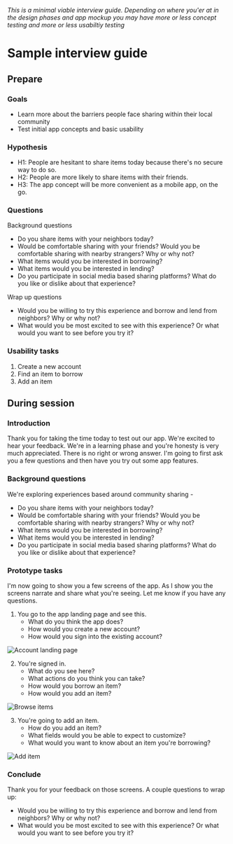 *This is a minimal viable interview guide. Depending on where you'er at in the design phases and app mockup you may have more or less concept testing and more or less usabiltiy testing*

# Sample interview guide

## Prepare

### Goals

* Learn more about the barriers people face sharing within their local community
* Test initial app concepts and basic usability

### Hypothesis

* H1: People are hesitant to share items today because there's no secure way to do so.
* H2: People are more likely to share items with their friends.
* H3: The app concept will be more convenient as a mobile app, on the go.

### Questions

Background questions

* Do you share items with your neighbors today?
* Would be comfortable sharing with your friends? Would you be comfortable sharing with nearby strangers? Why or why not?
* What items would you be interested in borrowing?
* What items would you be interested in lending?
* Do you participate in social media based sharing platforms? What do you like or dislike about that experience?

Wrap up questions

* Would you be willing to try this experience and borrow and lend from neighbors? Why or why not?
* What would you be most excited to see with this experience? Or what would you want to see before you try it?

### Usability tasks

1. Create a new account
2. Find an item to borrow
3. Add an item

## During session

### Introduction

Thank you for taking the time today to test out our app. We're excited to hear your feedback. We're in a learning phase and you're honesty is very much appreciated. There is no right or wrong answer. I'm going to first ask you a few questions and then have you try out some app features.

### Background questions

We're exploring experiences based around community sharing -

* Do you share items with your neighbors today?
* Would be comfortable sharing with your friends? Would you be comfortable sharing with nearby strangers? Why or why not?
* What items would you be interested in borrowing?
* What items would you be interested in lending?
* Do you participate in social media based sharing platforms? What do you like or dislike about that experience?

### Prototype tasks

I'm now going to show you a few screens of the app. As I show you the screens narrate and share what you're seeing. Let me know if you have any questions.

1. You go to the app landing page and see this.
     - What do you think the app does?
     - How would you create a new account?
     - How would you sign into the existing account?

![Account landing page](/YourShare-screens/YS_account_drawn.png)

2. You're signed in.
      - What do you see here?
      - What actions do you think you can take?
      - How would you borrow an item?
      - How would you add an item?

![Browse items](/YourShare-screens/YS_browse_drawn.png)

3. You're going to add an item.
      - How do you add an item?
      - What fields would you be able to expect to customize?
      - What would you want to know about an item you're borrowing?

![Add item](/YourShare-screens/YS_itemadd_drawn.png)

### Conclude

Thank you for your feedback on those screens. A couple questions to wrap up:

* Would you be willing to try this experience and borrow and lend from neighbors? Why or why not?
* What would you be most excited to see with this experience? Or what would you want to see before you try it?
